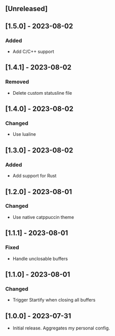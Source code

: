 ## [Unreleased]

## [1.5.0] - 2023-08-02

### Added

- Add C/C++ support

## [1.4.1] - 2023-08-02

### Removed

- Delete custom statusline file

## [1.4.0] - 2023-08-02

### Changed

- Use lualine

## [1.3.0] - 2023-08-02

### Added

- Add support for Rust

## [1.2.0] - 2023-08-01

### Changed

- Use native catppuccin theme

## [1.1.1] - 2023-08-01

### Fixed

- Handle unclosable buffers

## [1.1.0] - 2023-08-01

### Changed

- Trigger Startify when closing all buffers


## [1.0.0] - 2023-07-31

- Initial release. Aggregates my personal config.
